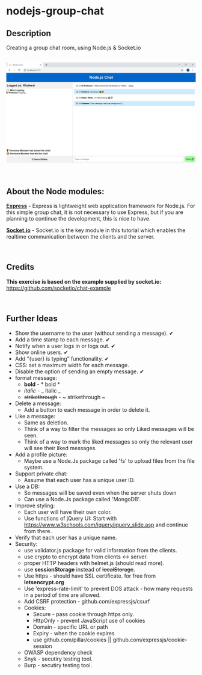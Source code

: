 # nodejs-group-chat
## Description
Creating a group chat room, using Node.js & Socket.io
<br/>
<br/>

![Alt text](README_resources/Nodejs_Chat_Demo.png?raw=true "Node.js Chat Demo")


<br/>

## About the Node modules:
**[Express](https://expressjs.com)** - Express is lightweight web application framework for Node.js. For this simple group chat, it is not necessary to use Express, but if you are planning to continue the development, this is nice to have.  

**[Socket.io](https://socket.io)** - Socket.io is the key module in this tutorial which enables the realtime communication between the clients and the server.  

<br/>

## Credits
**This exercise is based on the example supplied by socket.io:**  
 https://github.com/socketio/chat-example

<br/>

 ## Further Ideas
 - Show the username to the user (without sending a message). ✔
 - Add a time stamp to each message. ✔
 - Notify when a user logs in or logs out. ✔
 - Show online users. ✔
 - Add “{user} is typing” functionality. ✔
 - CSS: set a maximum width for each message. 
 - Disable the option of sending an empty message. ✔
 - format message:
   - **bold** - * bold *
   - _italic_ - _ italic _
   - ~~strikethrough~~ - ~ strikethrough ~
 - Delete a message:
    - Add a button to each message in order to delete it.
 - Like a message:
    - Same as deletion.
    - Think of a way to filter the messages so only Liked messages will be seen.
    - Think of a way to mark the liked messages so only the relevant user will see their liked messages.
 - Add a profile picture:
    - Maybe use a Node.Js package called 'fs' to upload files from the file system. 
 - Support private chat:
    - Assume that each user has a unique user ID.
 - Use a DB:
    - So messages will be saved even when the server shuts down
    - Can use a Node.Js package called 'MongoDB'.
- Improve styling:
   - Each user will have their own color.
   - Use functions of jQuery UI: Start with https://www.w3schools.com/jquery/jquery_slide.asp and continue from there.
- Verify that each user has a unique name.
- Security:
   - use validator.js package for valid information from the clients.
   - use crypto to encrypt data from clients <-> server.
   - proper HTTP headers with helmet.js (should read more).
   - use **sessionStorage** instead of ~~localStorage~~.
   - Use https - should have SSL certificate. for free from **letsencrypt.org**
   - Use 'express-rate-limit' to prevent DOS attack - how many requests in a period of time are allowed.
   - Add CSRF protection - github.com/expressjs/csurf
   - Cookies:
      - Secure - pass cookie through https only.
      - HttpOnly - prevent JavaScript use of cookies
      - Domain - specific URL or path
      - Expiry - when the cookie expires
      - use github.com/pillar/cookies || github.com/expressjs/cookie-session
   - OWASP dependency check
   - Snyk - secutiry testing tool.
   - Burp - secutiry testing tool.